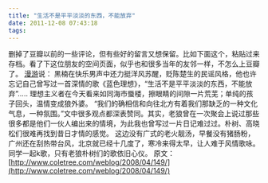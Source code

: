 ```yaml
---
title: "生活不是平平淡淡的东西，不能放弃"
date: 2011-12-08 07:43:18
tags:
---
```


删掉了豆瓣以前的一些评论，但有些好的留言又想保留。比如下面这个，粘贴过来存档。看了下这位朋友的空间页面，似乎也和很多当年的友邻一样，不怎么上豆瓣了。 [漫游](http://www.douban.com/people/sunofaer/)说： 黑楠在快乐男声中还力挺洋风苏醒，贬陈楚生的民谣风格，他也许忘记自己曾写过一首深情的歌《蓝色理想》，“生活不是平平淡淡的东西，不能放弃”..... 理想主义者在今天看来如同海市蜃楼，擦眼睛的间隙一片荒芜；单纯的孩子回头，温情变成狼外婆。 “我们的确相信和向往北方有着我们那缺乏的一种文化气息，一种氛围。”文中很多观点都深表赞同。其实，老狼曾在一次聚会上说过那些很多都是他们一伙人编出来的情境，为此我也曾写过一片日记难过过。朴树、高晓松们很难再找到昔日才情的感觉。 这边没有广式的老火靓汤，早餐没有猪肠粉，广州还在刮热带台风，北京就已经十几度了，寒冷来得太早，让人难于风情歌咏。同学一起k歌，只有老狼朴树们的歌依旧心仪。 原文：[http://www.coletree.com/weblog/2008/04/149/](http://www.coletree.com/weblog/2008/04/149/)